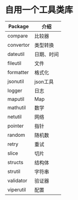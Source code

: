 # 自用一个工具类库

| Package   | 介绍     |
| --------- |--------|
| compare   | 比较器    |
| convertor | 类型转换   |
| dateutil  | 日期、时间  |
| fileutil  | 文件     |
| formatter | 格式化    |
| jsonutil  | json工具 |
| logger    | 日志     |
| maputil   | Map    |
| mathutil  | 数学     |
| netutil   | 网络     |
| pointer   | 指针     |
| random    | 随机数    |
| retry     | 重试     |
| slice     | 切片     |
| structs   | 结构体    |
| strutil   | 字符串    |
| validator | 验证器    |
| viperutil | 配置     |

















